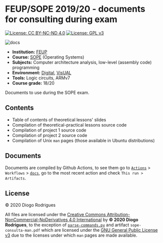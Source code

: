 # FEUP/SOPE 2019/20 - documents for consulting during exam

[![License: CC BY-NC-ND 4.0](https://img.shields.io/badge/License-CC%20BY--NC--ND%204.0-lightgrey.svg)](https://creativecommons.org/licenses/by-nc-nd/4.0/)
[![License: GPL v3](https://img.shields.io/badge/License-GPLv3-blue.svg)](https://www.gnu.org/licenses/gpl-3.0)

![docs](https://github.com/dmfrodrigues/feup-sope-exam/workflows/docs/badge.svg)

- **Institution:** [FEUP](https://sigarra.up.pt/feup/en/web_page.Inicial)
- **Course:** [SOPE](https://sigarra.up.pt/feup/en/UCURR_GERAL.FICHA_UC_VIEW?pv_ocorrencia_id=436440) (Operating Systems)
- **Subjects:** Computer architecture analysis, low-level (assembly code) programming
- **Environment:** [Digital](https://github.com/hneemann/Digital), [VisUAL](https://salmanarif.bitbucket.io/visual/index.html)
- **Tools:** Logic circuits, ARMv7
- **Course grade:** 18/20

Documents to use during the SOPE exam.

## Contents

- Table of contents of theoretical lessons' slides
- Compilation of theoretical-practical lessons source code
- Compilation of project 1 source code
- Compilation of project 2 source code
- Compilation of Unix `man` pages (those available in Ubuntu distributions)

## Documents

Documents are compiled by Github Actions, to see them go to [`Actions`](https://github.com/dmfrodrigues/feup-sope-exam/actions) > `Workflows` > [`docs`](https://github.com/dmfrodrigues/feup-sope-exam/actions?query=workflow%3Adocs), go to the most recent action and check `This run > Artifacts`.

## License

© 2020 Diogo Rodrigues

All files are licensed under the [Creative Commons Attribution-NonCommercial-NoDerivatives 4.0 International](LICENSE) by **© 2020 Diogo Rodrigues**, to the exception of [`parse-commands.py`](parse-commands.py) and artifact `sope-consulta-man.pdf` which are licensed under the [GNU General Public License v3](LICENSE) due to the licenses under which `man` pages are made available.
